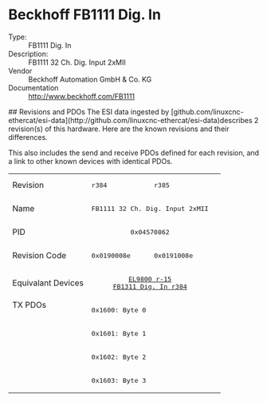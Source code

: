 #  Beckhoff FB1111 Dig. In

<dl>
  <dt>Type:</dt><dd>FB1111 Dig. In</dd>
  <dt>Description:</dt><dd>FB1111 32 Ch. Dig. Input 2xMII</dd>
  <dt>Vendor</dt><dd>Beckhoff Automation GmbH & Co. KG</dd>
  <dt>Documentation</dt><dd><a href="http://www.beckhoff.com/FB1111">http://www.beckhoff.com/FB1111</a></dd>
</dl>
## Revisions and PDOs
The ESI data ingested by [github.com/linuxcnc-ethercat/esi-data](http://github.com/linuxcnc-ethercat/esi-data)describes 2 revision(s) of this hardware.  Here are the known revisions and their differences.

This also includes the send and receive PDOs defined for each revision, and a link to other known devices with identical PDOs.

<table>
<tr >
<td class="first">Revision</td>
<td ><pre>r384</pre></td>
<td ><pre>r385</pre></td>
</tr>
<tr >
<td class="first">Name</td>
<td  colspan=2 align="center"><pre>FB1111 32 Ch. Dig. Input 2xMII</pre></td>
</tr>
<tr >
<td class="first">PID</td>
<td  colspan=2 align="center"><pre>0x04570862</pre></td>
</tr>
<tr >
<td class="first">Revision Code</td>
<td ><pre>0x0190008e</pre></td>
<td ><pre>0x0191008e</pre></td>
</tr>
<tr >
<td class="first">Equivalant Devices</td>
<td  colspan=2 align="center"><pre><a href="EL9800">EL9800 r-15</a><br/><a href="FB1311+Dig.+In">FB1311 Dig. In r384</a></pre></td>
</tr>
<tr class="txpdo pdosection">
<td class="first" rowspan=4 valign=top>TX PDOs</td>
<td colspan=2 align="left"><pre>0x1600: Byte 0</pre></td>
<td></td>
</tr>
<tr class="txpdo pdosection">
<td  colspan=2 align="left"><pre>0x1601: Byte 1</pre></td>
</tr>
<tr class="txpdo pdosection">
<td  colspan=2 align="left"><pre>0x1602: Byte 2</pre></td>
</tr>
<tr class="txpdo pdosection">
<td  colspan=2 align="left"><pre>0x1603: Byte 3</pre></td>
</tr>
</table>
